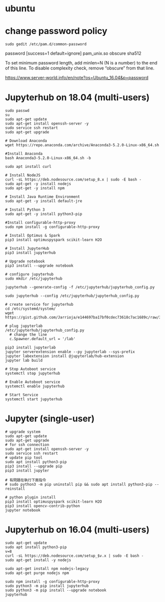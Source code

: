 # ubuntu

# change password policy
```
sudo gedit /etc/pam.d/common-password
```

password     [success=1 default=ignore]    pam_unix.so obscure sha512

To set minimum password length, add minlen=N (N is a number) to the end of this line.
To disable complexity check, remove “obscure” from that line.

https://www.server-world.info/en/note?os=Ubuntu_16.04&p=password



# Jupyterhub on 18.04 (multi-users)
```
sudo passwd
su
sudo apt-get update
sudo apt-get install openssh-server -y
sudo service ssh restart
sudo apt-get upgrade

# Download Anaconda
wget https://repo.anaconda.com/archive/Anaconda3-5.2.0-Linux-x86_64.sh

#Install Anaconda
bash Anaconda3-5.2.0-Linux-x86_64.sh -b

sudo apt install curl

# Install NodeJS
curl -sL https://deb.nodesource.com/setup_8.x | sudo -E bash -
sudo apt-get -y install nodejs
sudo apt-get -y install npm

# Install Java Runtime Environment
sudo apt-get -y install default-jre

# Install Python 3
sudo apt-get -y install python3-pip

#Install configurable-http-proxy
sudo npm install -g configurable-http-proxy

# Install Optimus & Spark
pip3 install optimuspyspark scikit-learn H2O

# Install JupyterHub
pip3 install jupyterhub

# Upgrade notebook
pip3 install --upgrade notebook

# configure jupyterhub
sudo mkdir /etc/jupyterhub

jupyterhub --generate-config -f /etc/jupyterhub/jupyterhub_config.py

sudo jupyterhub --config /etc/jupyterhub/jupyterhub_config.py

# create service for jupyterhub
cd /etc/systemd/system/
wget https://gist.github.com/Jarrioja/e144697ba17bf0cdec73618c7ac1689c/raw/320e61d614926a15c988873a8b7523ec6e48c926/jupyterhub.service

# plug jupyterlab
/etc/jupyterhub/jupyterhub_config.py
  # change the line  
  c.Spawner.default_url = '/lab'   

pip3 install jupyterlab
jupyter serverextension enable --py jupyterlab --sys-prefix
jupyter labextension install @jupyterlab/hub-extension
jupyter lab build

# Stop Autoboot service
systemctl stop jupyterhub

# Enable Autoboot service
systemctl enable jupyterhub

# Start Service
systemctl start jupyterhub

```
# Jupyter (single-user)
```
# upgrade system
sudo apt-get update
sudo apt-get upgrade
# for ssh connection
sudo apt-get install openssh-server -y
sudo service ssh restart
# update pip tool
sudo apt install python3-pip
pip3 install --upgrade pip
pip3 install jupyter

# 有問題在執行下面指令
# sudo python3 -m pip uninstall pip && sudo apt install python3-pip --reinstall

# python plugin install
pip3 install optimuspyspark scikit-learn H2O
pip3 install opencv-contrib-python
jupyter notebook
```

# Jupyterhub on 16.04 (multi-users)
```
sudo apt-get update
sudo apt install python3-pip
v=8
curl -sL https://deb.nodesource.com/setup_$v.x | sudo -E bash -
sudo apt-get install -y nodejs

sudo apt-get install npm nodejs-legacy
sudo apt-get purge nodejs npm

sudo npm install -g configurable-http-proxy
sudo python3 -m pip install jupyterhub 
sudo python3 -m pip install --upgrade notebook
jupyterhub

```

